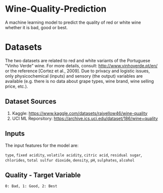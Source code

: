 # Wine-Quality-Prediction
A machine learning model to predict the quality of red or white wine whether it is bad, good or best.

# Datasets
The two datasets are related to red and white variants of the Portuguese "Vinho Verde" wine. For more details, consult: http://www.vinhoverde.pt/en/ or the reference [Cortez et al., 2009].  Due to privacy and logistic issues, only physicochemical (inputs) and sensory (the output) variables are available (e.g. there is no data about grape types, wine brand, wine selling price, etc.).

## Dataset Sources
1. Kaggle: https://www.kaggle.com/datasets/rajyellow46/wine-quality
2. UCI ML Reporsitory: https://archive.ics.uci.edu/dataset/186/wine+quality

## Inputs 
The input features for the model are: 

`type`, `fixed acidity`, `volatile acidity`, `citric acid`, `residual sugar`, `chlorides`, 
`total sulfur dioxide`, `density`, `pH`, `sulphates`, `alcohol`


## Quality - Target Variable
`
0: Bad, 1: Good, 2: Best
`
